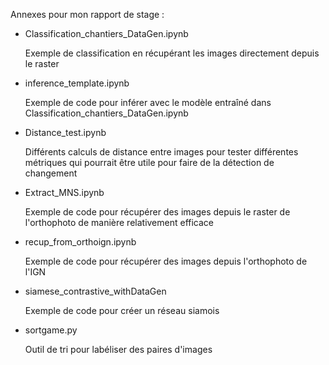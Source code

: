Annexes pour mon rapport de stage :

- Classification_chantiers_DataGen.ipynb


  Exemple de classification en récupérant les images directement depuis le raster
- inference_template.ipynb

  
  Exemple de code pour inférer avec le modèle entraîné dans Classification_chantiers_DataGen.ipynb
- Distance_test.ipynb

  
  Différents calculs de distance entre images pour tester différentes métriques qui pourrait être utile pour faire de la détection de changement
- Extract_MNS.ipynb

  
  Exemple de code pour récupérer des images depuis le raster de l'orthophoto de manière relativement efficace
- recup_from_orthoign.ipynb

  
  Exemple de code pour récupérer des images depuis l'orthophoto de l'IGN
- siamese_contrastive_withDataGen

  
  Exemple de code pour créer un réseau siamois
- sortgame.py

  
  Outil de tri pour labéliser des paires d'images
